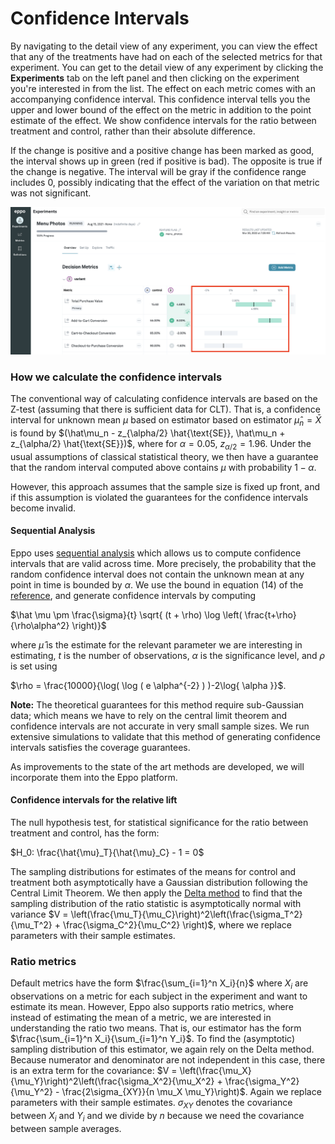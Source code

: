 # Confidence Intervals
By navigating to the detail view of any experiment, you can view the effect that any of the treatments have had on each of the selected metrics for that experiment. You can get to the detail view of any experiment by clicking the **Experiments** tab on the left panel and then clicking on the experiment you're interested in from the list. The effect on each metric comes with an accompanying confidence interval. This confidence interval tells you the upper and lower bound of the effect on the metric in addition to the point estimate of the effect. We show confidence intervals for the ratio between treatment and control, rather than their absolute difference.

If the change is positive and a positive change has been marked as good, the interval shows up in green (red if positive is bad). The opposite is true if the change is negative. The interval will be gray if the confidence range includes 0, possibly indicating that the effect of the variation on that metric was not significant.

![Confidence intervals](../../../static/img/measuring-experiments/confidence.png)

### How we calculate the confidence intervals
The conventional way of calculating confidence intervals are based on the Z-test (assuming that there is sufficient data for CLT). That is, a confidence interval for unknown mean $\mu$ based on estimator based on estimator $\hat\mu_n = \bar X$ is found by $(\hat\mu_n - z_{\alpha/2} \hat{\text{SE}},  \hat\mu_n + z_{\alpha/2} \hat{\text{SE}})$, where for $\alpha = 0.05$, $z_{\alpha / 2} = 1.96$. Under the usual assumptions of classical statistical theory, we then have a guarantee that the random interval computed above contains $\mu$ with probability $1-\alpha$.

However, this approach assumes that the sample size is fixed up front, and if this assumption is violated the guarantees for the confidence intervals become invalid.

#### Sequential Analysis
Eppo uses [sequential analysis](https://arxiv.org/abs/1810.08240) which allows us to compute confidence intervals that are valid across time. More precisely, the probability that the random confidence interval does not contain the unknown mean at any point in time is bounded by $\alpha$. We use the bound in equation (14) of the [reference](https://arxiv.org/abs/1810.08240), and generate confidence intervals by computing

$\hat \mu \pm \frac{\sigma}{t} \sqrt{ (t + \rho) \log \left( \frac{t+\rho}{\rho\alpha^2} \right)}$

where $\hat \mu$ is the estimate for the relevant parameter we are interesting in estimating, $t$ is the number of observations, $\alpha$ is the significance level, and $\rho$ is set using

$\rho = \frac{10000}{\log( \log ( e \alpha^{-2} ) )-2\log{ \alpha }}$.

**Note:** The theoretical guarantees for this method require sub-Gaussian data; which means we have to rely on the central limit theorem and confidence intervals are not accurate in very small sample sizes. We run extensive simulations to validate that this method of generating confidence intervals satisfies the coverage guarantees.

As improvements to the state of the art methods are developed, we will incorporate them into the Eppo platform.


#### Confidence intervals for the relative lift
The null hypothesis test, for statistical significance for the ratio between treatment and control, has the form:

$H_0: \frac{\hat{\mu}_T}{\hat{\mu}_C} - 1 = 0$

The sampling distributions for estimates of the means for control and treatment both asymptotically have a Gaussian distribution following the Central Limit Theorem. We then apply the [Delta method](https://en.wikipedia.org/wiki/Delta_method) to find that the sampling distribution of the ratio statistic is asymptotically normal with variance
$V = \left(\frac{\mu_T}{\mu_C}\right)^2\left(\frac{\sigma_T^2}{\mu_T^2} + \frac{\sigma_C^2}{\mu_C^2} \right)$, where we replace parameters with their sample estimates.


### Ratio metrics

Default metrics have the form $\frac{\sum_{i=1}^n X_i}{n}$ where $X_i$ are observations on a metric for each subject in the experiment and want to estimate its mean.
However, Eppo also supports ratio metrics, where instead of estimating the mean of a metric, we are interested in understanding the ratio two means.
That is, our estimator has the form $\frac{\sum_{i=1}^n X_i}{\sum_{i=1}^n Y_i}$.
To find the (asymptotic) sampling distribution of this estimator, we again rely on the Delta method.
Because numerator and denominator are not independent in this case, there is an extra term for the covariance:
$V = \left(\frac{\mu_X}{\mu_Y}\right)^2\left(\frac{\sigma_X^2}{\mu_X^2} + \frac{\sigma_Y^2}{\mu_Y^2} - \frac{2\sigma_{XY}}{n \mu_X \mu_Y}\right)$.
Again we replace parameters with their sample estimates. $\sigma_{XY}$ denotes the covariance between $X_i$ and $Y_i$ and we divide by $n$ because we need the covariance between sample averages.



